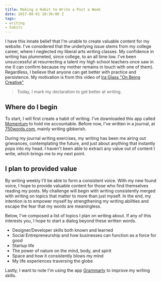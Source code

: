 ```yaml
---
title: Making a Habit to Write a Post a Week
date: 2017-08-01 10:36:00 Z
tags:
- writing
- habits
---
```


I have this innate belief that I'm unable to create valuable content for my website. I've considered that the underlying issue stems from my college career, where I neglected my liberal arts writing classes. My confidence in writing has plummeted, since college, to an all time low. I've been unsuccessful at resurrecting a talent my high school teachers once saw in me (I can confirm because my mother remains in touch with one of them). Regardless, I believe that anyone can get better with practice and persistence.  My motivation is from this video of [Ira Glass "On Being Creative"](https://youtu.be/3ResTHKVxf4)

> Today, I mark my declaration to get better at writing.

## Where do I begin

To start, I will first create a habit of writing. I've downloaded this app called [Momentum](https://momentum.cc/) to hold me accountable. Before now, I've written in a journal, at [750words.com](https://750words.com), mainly writing gibberish.

During my journal writing exercises, my writing has been me airing out grievances, contemplating the future, and just about anything that instantly pops into my head. I haven't been able to extract any value out of content I write, which brings me to my next point.

## I plan to provided value

By writing weekly I'll be able to form a consistent voice.  With my new found voice, I hope to provide valuable content for those who find themselves reading my posts. My challenge will begin with writing consistently merged with writing on topics that matter to more than just myself. In the end, my intention is to empower myself by strengthening my writing abilities and escape the fear that my words are meaningless.

Below, I've composed a list of topics I plan on writing about. If any of this interests you, I hope to start a dialog beyond these written words.

- Designer/Developer skills both known and learned
- Social Entrepreneurship and how businesses can function as a force for good
- Startup life
- The power of nature on the mind, body, and spirit
- Space and how it consistently blows my mind
- My life experiences traversing the globe

Lastly, I want to note I'm using the app [Grammarly](https://www.grammarly.com/) to improve my writing skills.
